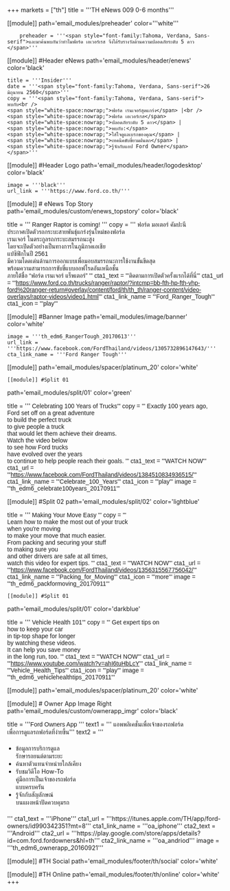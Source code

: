 +++
markets = ["th"]
title = '''TH eNews 009 0-6 months'''

[[module]]
path='email_modules/preheader'
color='''white'''

		preheader = '''<span style="font-family:Tahoma, Verdana, Sans-serif">และมาค้นพบกันว่าทำไมฟอร์ด เอเวอร์เรส จึงได้รับรางวัลด้านความปลอดภัยระดับ 5 ดาว </span>'''

[[module]] #Header eNews
path='email_modules/header/enews'
color='black'

	title = '''Insider'''
	date = '''<span style="font-family:Tahoma, Verdana, Sans-serif">26 มิถุนายน 2560</span>'''
	copy = '''<span style="font-family:Tahoma, Verdana, Sans-serif">
	พบกับ<br />
	<span style="white-space:nowrap;">ฟอร์ด เรนเจอร์สุดแกร่ง</span> |<br /> 
	<span style="white-space:nowrap;">ฟอร์ด เอเวอร์เรส</span> 
	<span style="white-space:nowrap;">ปลอดภัยระดับ 5 ดาว</span> | 
	<span style="white-space:nowrap;">พบกับ:</span> 
	<span style="white-space:nowrap;">ใส่ใจดูแลเบรกของคุณ</span> |
    <span style="white-space:nowrap;">เทคนิคขับขี่ยามฝนตก</span> |
	<span style="white-space:nowrap;">รู้จักกับแอป Ford Owner</span>
    </span>'''

[[module]] #Header Logo
path='email_modules/header/logodesktop'
color='black'

	image = '''black'''
	url_link = '''https://www.ford.co.th/'''
 
[[module]] # eNews Top Story
path='email_modules/custom/enews_topstory'
color='black'

title = '''
<span style="font-family:Tahoma, Verdana, Sans-serif">Ranger Raptor is coming!</span>
'''
copy = '''
<span style="font-family:Tahoma, Verdana, Sans-serif">
<span style="white-space:nowrap;">ฟอร์ด มอเตอร์ คัมปะนี</span>
<br />
<span style="white-space:nowrap;">ประกาศเปิดตัวรถกระบะสายพันธุ์แกร่งรุ่นใหม่ของฟอร์ด</span>
<br />
<span style="white-space:nowrap;">เรนเจอร์ ในตระกูลรถกระบะสมรรถนะสูง</span>
<br />
<span style="white-space:nowrap;">โดยจะเปิดตัวอย่างเป็นทางการในภูมิภาคเอเชีย</span>
<br />
<span style="white-space:nowrap;">แปซิฟิกในปี 2561</span>
<br />
<span style="white-space:nowrap;">มีความโดดเด่นด้านการออกแบบเพื่อมอบสมรรถนะการใช้งานขั้นขีดสุด</span>
<br />
<span style="white-space:nowrap;">พร้อมความสามารถการขับขี่แบบออฟโรดอันเหนือชั้น</span>
<br />
<span style="white-space:nowrap;">ภายใต้ชื่อ “ฟอร์ด เรนเจอร์ แร็พเตอร์”</span>
'''
cta1_text = '''<span style="font-family:Tahoma, Verdana, Sans-serif">ติดตามการเปิดตัวครั้งแรกได้ที่นี่</span>'''
	cta1_url = '''https://www.ford.co.th/trucks/ranger/raptor/?intcmp=bb-fth-hp-fth-vhp-ford%20ranger-return#overlay/content/ford/th/th_th/ranger-content/video-overlays/raptor-videos/video1.html'''
	cta1_link_name = '''Ford_Ranger_Tough'''
	cta1_icon = '''play'''

[[module]] #Banner Image
path='email_modules/image/banner'
color='white'

	image = '''th_edm6_RangerTough_20170613'''
	url_link = '''https://www.facebook.com/FordThailand/videos/1305732896147643/'''
	cta_link_name = '''Ford Ranger Tough'''

[[module]]
path='email_modules/spacer/platinum_20'
color='white'

	[[module]] #Split 01
path='email_modules/split/01'
color='green'

title = '''<span style="font-family:Tahoma, Verdana, Sans-serif">
<span style="white-space:nowrap;">Celebrating 100 Years of Trucks</span>'''
copy = '''
<span style="font-family:Tahoma, Verdana, Sans-serif">
<span style="white-space:nowrap;">Exactly 100 years ago,</span>
<br />
<span style="white-space:nowrap;">Ford set off on a great adventure</span>
<br />
<span style="white-space:nowrap;">to build the perfect truck</span>
<br />
<span style="white-space:nowrap;">to give people a truck</span>
<br />
<span style="white-space:nowrap;">that would let them achieve their dreams.</span> 
<br />
<span style="white-space:nowrap;">Watch the video below</span>
<br />
<span style="white-space:nowrap;">to see how Ford trucks</span> 
<br />
<span style="white-space:nowrap;">have evolved over the years</span>
<br />
<span style="white-space:nowrap;">to continue to help people reach their goals.</span>
''' 
cta1_text = '''<span style="font-family:Tahoma, Verdana, Sans-serif">WATCH NOW</span>'''
	cta1_url = '''https://www.facebook.com/FordThailand/videos/1384510834936515/'''
	cta1_link_name = '''Celebrate_100_Years'''
	cta1_icon = '''play'''
	image = '''th_edm6_celebrate100years_20170911'''

[[module]] #Split 02
path='email_modules/split/02'
color='lightblue'

title = '''<span style="font-family:Tahoma, Verdana, Sans-serif">
<span style="white-space:nowrap;">Making Your Move Easy</span>
'''
copy = '''
<span style="font-family:Tahoma, Verdana, Sans-serif">
<span style="white-space:nowrap;">Learn how to make the most out of your truck</span>
<br />
<span style="white-space:nowrap;">when you're moving</span> 
<br />
<span style="white-space:nowrap;">to make your move that much easier.</span> 
<br />
<span style="white-space:nowrap;">From packing and securing your stuff</span> 
<br />
<span style="white-space:nowrap;">to making sure you</span> 
<br />
<span style="white-space:nowrap;">and other drivers are safe at all times,</span> 
<br />
<span style="white-space:nowrap;">watch this video for expert tips.</span>
'''
cta1_text = '''<span style="font-family:Tahoma, Verdana, Sans-serif">WATCH NOW</span>'''
cta1_url = '''https://www.facebook.com/FordThailand/videos/1356315567756042/'''
	cta1_link_name = '''Packing_for_Moving'''
	cta1_icon = '''more'''
	image = '''th_edm6_packformoving_20170911'''

	[[module]] #Split 01
path='email_modules/split/01'
color='darkblue'

title = '''<span style="font-family:Tahoma, Verdana, Sans-serif;">
<span style=" white-space:nowrap;">Vehicle Health 101</span>'''
copy = '''
<span style="font-family:Tahoma, Verdana, Sans-serif">
<span style="white-space:nowrap;">Get expert tips on</span>
<br />
<span style="white-space:nowrap;">how to keep your car</span> 
<br />
<span style="white-space:nowrap;">in tip-top shape for longer</span> 
<br />
<span style="white-space:nowrap;">by watching these videos.</span>
<br />
<span style="white-space:nowrap;">It can help you save money</span> 
<br />
<span style="white-space:nowrap;">in the long run, too.</span>
'''
cta1_text = '''<span style="font-family:Tahoma, Verdana, Sans-serif">WATCH NOW</span>'''
    cta1_url = '''https://www.youtube.com/watch?v=ahI6tuHbLcY'''
	cta1_link_name = '''Vehicle_Health_Tips'''
	cta1_icon = '''play'''
	image = '''th_edm6_vehiclehealthtips_20170911'''

[[module]]
path='email_modules/spacer/platinum_20'
color='white'

[[module]] # Owner App Image Right
path='email_modules/custom/ownerapp_imgr'
color='black'

title = '''<span style="font-family:Tahoma, Verdana, Sans-serif">Ford Owners App </span>'''
text1 = '''<span style="font-family:Tahoma, Verdana, Sans-serif">
<span style="white-space:nowrap;">แอพพลิเคชั่นเพื่อเจ้าของรถฟอร์ด</span><br> 
<span style="white-space:nowrap;">เพื่อการดูแลรถฟอร์ดที่ง่ายขึ้น</span></span>'''
text2 = '''<span style="font-family:Tahoma, Verdana, Sans-serif; font-Size: 14px">
<ul style="margin: 20px; padding: 0;">
<li><span style="white-space:nowrap;">ข้อมูลการบริการดูแล<br>รักษารถยนต์ตามระยะ</span></li>
<li><span style="white-space:nowrap;">ค้นหาตัวแทนจำหน่ายใกล้เคียง</span></li>
<li><span style="white-space:nowrap;">รับชมวิดีโอ How-To <br>คู่มือการเป็นเจ้าของรถฟอร์ด<br>แบบครบครัน</span></li>
<li><span style="white-space:nowrap;">รู้จักกับสัญลักษณ์<br>บนแผงหน้าปัดควบคุมรถ</span></li>
</ul>
</span>'''
	cta1_text = '''iPhone'''
	cta1_url = '''https://itunes.apple.com/TH/app/ford-owners/id990342351?mt=8'''
	cta1_link_name = '''oa_iphone'''
	cta2_text = '''Android'''
	cta2_url = '''https://play.google.com/store/apps/details?id=com.ford.fordowners&hl=th'''
	cta2_link_name = '''oa_andriod'''
	image = '''th_edm6_ownerapp_20160921'''

[[module]] #TH Social
path='email_modules/footer/th/social'
color='white'

[[module]] #TH Online
path='email_modules/footer/th/online'
color='white'
+++